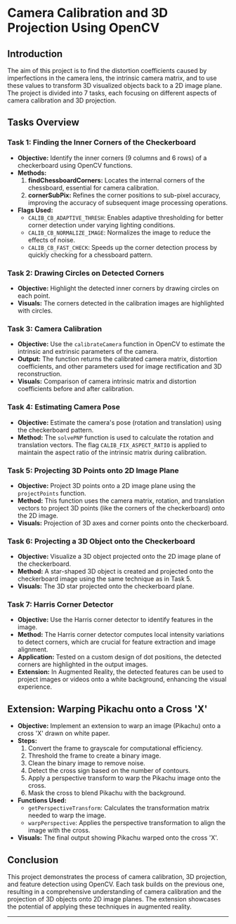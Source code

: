 # Camera Calibration and 3D Projection Using OpenCV

## Introduction

The aim of this project is to find the distortion coefficients caused by imperfections in the camera lens, the intrinsic camera matrix, and to use these values to transform 3D visualized objects back to a 2D image plane. The project is divided into 7 tasks, each focusing on different aspects of camera calibration and 3D projection.

## Tasks Overview

### Task 1: Finding the Inner Corners of the Checkerboard
- **Objective:** Identify the inner corners (9 columns and 6 rows) of a checkerboard using OpenCV functions.
- **Methods:**
  1. **findChessboardCorners:** Locates the internal corners of the chessboard, essential for camera calibration.
  2. **cornerSubPix:** Refines the corner positions to sub-pixel accuracy, improving the accuracy of subsequent image processing operations.
- **Flags Used:**
  - `CALIB_CB_ADAPTIVE_THRESH`: Enables adaptive thresholding for better corner detection under varying lighting conditions.
  - `CALIB_CB_NORMALIZE_IMAGE`: Normalizes the image to reduce the effects of noise.
  - `CALIB_CB_FAST_CHECK`: Speeds up the corner detection process by quickly checking for a chessboard pattern.

### Task 2: Drawing Circles on Detected Corners
- **Objective:** Highlight the detected inner corners by drawing circles on each point.
- **Visuals:** The corners detected in the calibration images are highlighted with circles.

### Task 3: Camera Calibration
- **Objective:** Use the `calibrateCamera` function in OpenCV to estimate the intrinsic and extrinsic parameters of the camera.
- **Output:** The function returns the calibrated camera matrix, distortion coefficients, and other parameters used for image rectification and 3D reconstruction.
- **Visuals:** Comparison of camera intrinsic matrix and distortion coefficients before and after calibration.

### Task 4: Estimating Camera Pose
- **Objective:** Estimate the camera's pose (rotation and translation) using the checkerboard pattern.
- **Method:** The `solvePNP` function is used to calculate the rotation and translation vectors. The flag `CALIB_FIX_ASPECT_RATIO` is applied to maintain the aspect ratio of the intrinsic matrix during calibration.

### Task 5: Projecting 3D Points onto 2D Image Plane
- **Objective:** Project 3D points onto a 2D image plane using the `projectPoints` function.
- **Method:** This function uses the camera matrix, rotation, and translation vectors to project 3D points (like the corners of the checkerboard) onto the 2D image.
- **Visuals:** Projection of 3D axes and corner points onto the checkerboard.

### Task 6: Projecting a 3D Object onto the Checkerboard
- **Objective:** Visualize a 3D object projected onto the 2D image plane of the checkerboard.
- **Method:** A star-shaped 3D object is created and projected onto the checkerboard image using the same technique as in Task 5.
- **Visuals:** The 3D star projected onto the checkerboard plane.

### Task 7: Harris Corner Detector
- **Objective:** Use the Harris corner detector to identify features in the image.
- **Method:** The Harris corner detector computes local intensity variations to detect corners, which are crucial for feature extraction and image alignment.
- **Application:** Tested on a custom design of dot positions, the detected corners are highlighted in the output images.
- **Extension:** In Augmented Reality, the detected features can be used to project images or videos onto a white background, enhancing the visual experience.

## Extension: Warping Pikachu onto a Cross 'X'
- **Objective:** Implement an extension to warp an image (Pikachu) onto a cross 'X' drawn on white paper.
- **Steps:**
  1. Convert the frame to grayscale for computational efficiency.
  2. Threshold the frame to create a binary image.
  3. Clean the binary image to remove noise.
  4. Detect the cross sign based on the number of contours.
  5. Apply a perspective transform to warp the Pikachu image onto the cross.
  6. Mask the cross to blend Pikachu with the background.
- **Functions Used:**
  - `getPerspectiveTransform`: Calculates the transformation matrix needed to warp the image.
  - `warpPerspective`: Applies the perspective transformation to align the image with the cross.
- **Visuals:** The final output showing Pikachu warped onto the cross 'X'.

## Conclusion

This project demonstrates the process of camera calibration, 3D projection, and feature detection using OpenCV. Each task builds on the previous one, resulting in a comprehensive understanding of camera calibration and the projection of 3D objects onto 2D image planes. The extension showcases the potential of applying these techniques in augmented reality.

---
